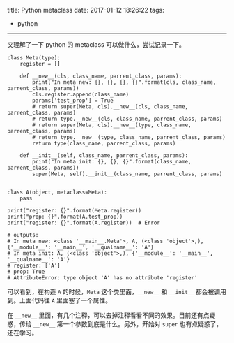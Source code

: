 title: Python metaclass
date: 2017-01-12 18:26:22
tags:
  - python
---
又理解了一下 python 的 metaclass 可以做什么，尝试记录一下。

```
class Meta(type):
    register = []

    def __new__(cls, class_name, parrent_class, params):
        print("In meta new: {}, {}, {}, {}".format(cls, class_name, parrent_class, params))
        cls.register.append(class_name)
        params['test_prop'] = True
        # return super(Meta, cls).__new__(cls, class_name, parrent_class, params)
        # return type.__new__(cls, class_name, parrent_class, params)
        # return super(Meta, cls).__new__(type, class_name, parrent_class, params)
        # return type.__new__(type, class_name, parrent_class, params)
        return type(class_name, parrent_class, params)

    def __init__(self, class_name, parrent_class, params):
        print("In meta init: {}, {}, {}".format(class_name, parrent_class, params))
        super(Meta, self).__init__(class_name, parrent_class, params)


class A(object, metaclass=Meta):
    pass

print("register: {}".format(Meta.register))
print("prop: {}".format(A.test_prop))
print("register: {}".format(A.register))  # Error

# outputs:
# In meta new: <class '__main__.Meta'>, A, (<class 'object'>,), {'__module__': '__main__', '__qualname__': 'A'}
# In meta init: A, (<class 'object'>,), {'__module__': '__main__', '__qualname__': 'A'}
# register: ['A']
# prop: True
# AttributeError: type object 'A' has no attribute 'register'

```

可以看到，在构造 `A` 的时候，`Meta` 这个类里面，`__new__` 和 `__init__` 都会被调用到。上面代码往 `A` 里面塞了一个属性。

在 `__new__` 里面，有几个注释，可以去掉注释看看不同的效果。目前还有点疑惑，传给 `__new__` 第一个参数到底是什么。另外，开始对 `super` 也有点疑惑了，还在学习。
